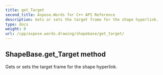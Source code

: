 ```yaml
---
title: get_Target
second_title: Aspose.Words for C++ API Reference
description: Gets or sets the target frame for the shape hyperlink. 
type: docs
weight: 0
url: /cpp/aspose.words.drawing/shapebase/get_target/
---
```

## ShapeBase.get_Target method


Gets or sets the target frame for the shape hyperlink.

